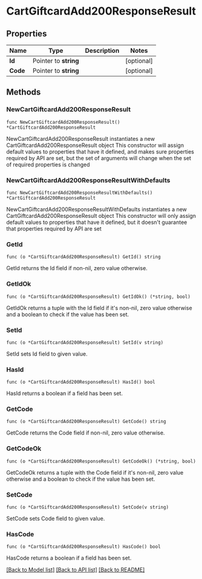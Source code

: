 # CartGiftcardAdd200ResponseResult

## Properties

Name | Type | Description | Notes
------------ | ------------- | ------------- | -------------
**Id** | Pointer to **string** |  | [optional] 
**Code** | Pointer to **string** |  | [optional] 

## Methods

### NewCartGiftcardAdd200ResponseResult

`func NewCartGiftcardAdd200ResponseResult() *CartGiftcardAdd200ResponseResult`

NewCartGiftcardAdd200ResponseResult instantiates a new CartGiftcardAdd200ResponseResult object
This constructor will assign default values to properties that have it defined,
and makes sure properties required by API are set, but the set of arguments
will change when the set of required properties is changed

### NewCartGiftcardAdd200ResponseResultWithDefaults

`func NewCartGiftcardAdd200ResponseResultWithDefaults() *CartGiftcardAdd200ResponseResult`

NewCartGiftcardAdd200ResponseResultWithDefaults instantiates a new CartGiftcardAdd200ResponseResult object
This constructor will only assign default values to properties that have it defined,
but it doesn't guarantee that properties required by API are set

### GetId

`func (o *CartGiftcardAdd200ResponseResult) GetId() string`

GetId returns the Id field if non-nil, zero value otherwise.

### GetIdOk

`func (o *CartGiftcardAdd200ResponseResult) GetIdOk() (*string, bool)`

GetIdOk returns a tuple with the Id field if it's non-nil, zero value otherwise
and a boolean to check if the value has been set.

### SetId

`func (o *CartGiftcardAdd200ResponseResult) SetId(v string)`

SetId sets Id field to given value.

### HasId

`func (o *CartGiftcardAdd200ResponseResult) HasId() bool`

HasId returns a boolean if a field has been set.

### GetCode

`func (o *CartGiftcardAdd200ResponseResult) GetCode() string`

GetCode returns the Code field if non-nil, zero value otherwise.

### GetCodeOk

`func (o *CartGiftcardAdd200ResponseResult) GetCodeOk() (*string, bool)`

GetCodeOk returns a tuple with the Code field if it's non-nil, zero value otherwise
and a boolean to check if the value has been set.

### SetCode

`func (o *CartGiftcardAdd200ResponseResult) SetCode(v string)`

SetCode sets Code field to given value.

### HasCode

`func (o *CartGiftcardAdd200ResponseResult) HasCode() bool`

HasCode returns a boolean if a field has been set.


[[Back to Model list]](../README.md#documentation-for-models) [[Back to API list]](../README.md#documentation-for-api-endpoints) [[Back to README]](../README.md)


